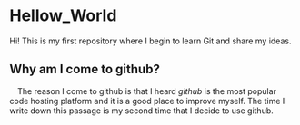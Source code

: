# Hellow_World
Hi! This is my first repository where I begin to learn Git and share my ideas.
## Why am I come to github?
&ensp;&ensp;The reason I come to github is that I heard *github* is the most popular code hosting platform and it is a good place to improve myself. The time I write down this passage is my second time that I decide to use github. 
